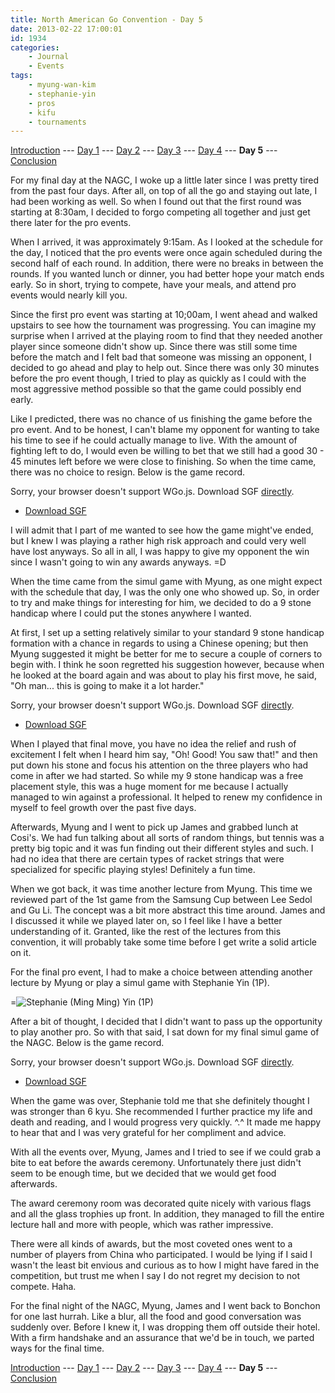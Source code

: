 ```yaml
---
title: North American Go Convention - Day 5
date: 2013-02-22 17:00:01
id: 1934
categories:
	- Journal
	- Events
tags:
	- myung-wan-kim
	- stephanie-yin
	- pros
	- kifu
	- tournaments
---
```


[Introduction](http://www.bengozen.com/north-american-go-convention/ "North American Go Convention!!!") --- [Day 1](http://www.bengozen.com/north-american-go-convention-day-1/ "North American Go Convention — Day 1") --- [Day 2](http://www.bengozen.com/north-american-go-convention-day-2/ "North American Go Convention — Day 2") --- [Day 3](http://www.bengozen.com/north-american-go-convention-day-3/ "North American Go Convention — Day 3") --- [Day 4](http://www.bengozen.com/north-american-go-convention-day-4/ "North American Go Convention — Day 4") --- **Day 5** --- [Conclusion](http://www.bengozen.com/north-american-go-convention-conclusion/ "North American Go Convention — Conclusion")

For my final day at the NAGC, I woke up a little later since I was pretty tired from the past four days. After all, on top of all the go and staying out late, I had been working as well. So when I found out that the first round was starting at 8:30am, I decided to forgo competing all together and just get there later for the pro events.

When I arrived, it was approximately 9:15am. As I looked at the schedule for the day, I noticed that the pro events were once again scheduled during the second half of each round. In addition, there were no breaks in between the rounds. If you wanted lunch or dinner, you had better hope your match ends early. So in short, trying to compete, have your meals, and attend pro events would nearly kill you.

Since the first pro event was starting at 10;00am, I went ahead and walked upstairs to see how the tournament was progressing. You can imagine my surprise when I arrived at the playing room to find that they needed another player since someone didn't show up. Since there was still some time before the match and I felt bad that someone was missing an opponent, I decided to go ahead and play to help out. Since there was only 30 minutes before the pro event though, I tried to play as quickly as I could with the most aggressive method possible so that the game could possibly end early.

<!--more-->

Like I predicted, there was no chance of us finishing the game before the pro event. And to be honest, I can't blame my opponent for wanting to take his time to see if he could actually manage to live. With the amount of fighting left to do, I would even be willing to bet that we still had a good 30 - 45 minutes left before we were close to finishing. So when the time came, there was no choice to resign. Below is the game record.

<article>
	<section data-wgo="/kifu/2013/2013.02.21-NAGC-Day-5-Game-1.sgf" data-wgo-enablewheel="false" style="width: 100%">
	  <p>Sorry, your browser doesn't support WGo.js. Download SGF <a href="/kifu/2013/2013.02.21-NAGC-Day-5-Game-1.sgf">directly</a>.</p>
	</section>
	<div><ul><li><a href="/kifu/2013/2013.02.21-NAGC-Day-5-Game-1.sgf">Download SGF</a></li></ul></div>
</article>

I will admit that I part of me wanted to see how the game might've ended, but I knew I was playing a rather high risk approach and could very well have lost anyways. So all in all, I was happy to give my opponent the win since I wasn't going to win any awards anyways. =D

When the time came from the simul game with Myung, as one might expect with the schedule that day, I was the only one who showed up. So, in order to try and make things for interesting for him, we decided to do a 9 stone handicap where I could put the stones anywhere I wanted.

At first, I set up a setting relatively similar to your standard 9 stone handicap formation with a chance in regards to using a Chinese opening; but then Myung suggested it might be better for me to secure a couple of corners to begin with. I think he soon regretted his suggestion however, because when he looked at the board again and was about to play his first move, he said, "Oh man... this is going to make it a lot harder."

<article>
	<section data-wgo="/kifu/2013/2013.02.21-NAGC-Day-5-Game-2.sgf" data-wgo-enablewheel="false" style="width: 100%">
	  <p>Sorry, your browser doesn't support WGo.js. Download SGF <a href="/kifu/2013/2013.02.21-NAGC-Day-5-Game-2.sgf">directly</a>.</p>
	</section>
	<div><ul><li><a href="/kifu/2013/2013.02.21-NAGC-Day-5-Game-2.sgf">Download SGF</a></li></ul></div>
</article>

When I played that final move, you have no idea the relief and rush of excitement I felt when I heard him say, "Oh! Good! You saw that!" and then put down his stone and focus his attention on the three players who had come in after we had started. So while my 9 stone handicap was a free placement style, this was a huge moment for me because I actually managed to win against a professional. It helped to renew my confidence in myself to feel growth over the past five days.

Afterwards, Myung and I went to pick up James and grabbed lunch at Cosi's. We had fun talking about all sorts of random things, but tennis was a pretty big topic and it was fun finding out their different styles and such. I had no idea that there are certain types of racket strings that were specialized for specific playing styles! Definitely a fun time.

When we got back, it was time another lecture from Myung. This time we reviewed part of the 1st game from the Samsung Cup between Lee Sedol and Gu Li. The concept was a bit more abstract this time around. James and I discussed it while we played later on, so I feel like I have a better understanding of it. Granted, like the rest of the lectures from this convention, it will probably take some time before I get write a solid article on it.

For the final pro event, I had to make a choice between attending another lecture by Myung or play a simul game with Stephanie Yin (1P).

=![Stephanie (Ming Ming) Yin (1P)](/images/2013/02/stephanieyin.jpg)

After a bit of thought, I decided that I didn't want to pass up the opportunity to play another pro. So with that said, I sat down for my final simul game of the NAGC. Below is the game record.

<article>
	<section data-wgo="/kifu/2013/2013.02.21-NAGC-Day-5-Game-3.sgf" data-wgo-enablewheel="false" style="width: 100%">
	  <p>Sorry, your browser doesn't support WGo.js. Download SGF <a href="/kifu/2013/2013.02.21-NAGC-Day-5-Game-3.sgf">directly</a>.</p>
	</section>
	<div><ul><li><a href="/kifu/2013/2013.02.21-NAGC-Day-5-Game-3.sgf">Download SGF</a></li></ul></div>
</article>

When the game was over, Stephanie told me that she definitely thought I was stronger than 6 kyu. She recommended I further practice my life and death and reading, and I would progress very quickly. ^.^ It made me happy to hear that and I was very grateful for her compliment and advice.

With all the events over, Myung, James and I tried to see if we could grab a bite to eat before the awards ceremony. Unfortunately there just didn't seem to be enough time, but we decided that we would get food afterwards.

The award ceremony room was decorated quite nicely with various flags and all the glass trophies up front. In addition, they managed to fill the entire lecture hall and more with people, which was rather impressive.

There were all kinds of awards, but the most coveted ones went to a number of players from China who participated. I would be lying if I said I wasn't the least bit envious and curious as to how I might have fared in the competition, but trust me when I say I do not regret my decision to not compete. Haha.

For the final night of the NAGC, Myung, James and I went back to Bonchon for one last hurrah. Like a blur, all the food and good conversation was suddenly over. Before I knew it, I was dropping them off outside their hotel. With a firm handshake and an assurance that we'd be in touch, we parted ways for the final time.

[Introduction](http://www.bengozen.com/north-american-go-convention/ "North American Go Convention!!!") --- [Day 1](http://www.bengozen.com/north-american-go-convention-day-1/ "North American Go Convention — Day 1") --- [Day 2](http://www.bengozen.com/north-american-go-convention-day-2/ "North American Go Convention — Day 2") --- [Day 3](http://www.bengozen.com/north-american-go-convention-day-3/ "North American Go Convention — Day 3") --- [Day 4](http://www.bengozen.com/north-american-go-convention-day-4/ "North American Go Convention — Day 4") --- **Day 5** --- [Conclusion](http://www.bengozen.com/north-american-go-convention-conclusion/ "North American Go Convention — Conclusion")
